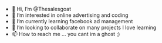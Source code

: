 - 👋 Hi, I’m @Thesalesgoat
- 👀 I’m interested in online advertising and coding
- 🌱 I’m currently learning facebook ad management 
- 💞️ I’m looking to collaborate on many projects I love learning
- 📫 How to reach me ... you cant im a ghost ;)

<!---
Thesalesgoat/Thesalesgoat is a ✨ special ✨ repository because its `README.md` (this file) appears on your GitHub profile.
You can click the Preview link to take a look at your changes.
--->

